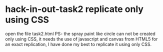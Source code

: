 # hack-in-out-task2 replicate only using CSS
open the file task2.html
PS- the spray paint like circle can not be created only using CSS, it needs the use of javascript and canvas from HTML5 for an exact replication, I have done my best to replicate it using only CSS.
